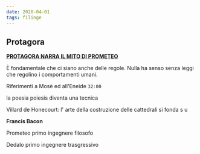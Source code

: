 ```yaml
---
date: 2020-04-01
tags: filinge
---
```

## Protagora

[**PROTAGORA NARRA IL MITO DI PROMETEO**](http://www.filosofico.net/Antologia_file/AntologiaP/pplatone8k3kls.htm)

È fondamentale che ci siano anche delle regole. Nulla ha senso senza leggi che regolino i comportamenti umani.

Riferimenti a Mosè ed all'Eneide `32:00`

la poesia poiesis diventa una tecnica

Villard de Honecourt: l' arte della costruzione delle cattedrali si fonda s u

**Francis Bacon**

Prometeo primo ingegnere filosofo

Dedalo primo ingegnere trasgressivo